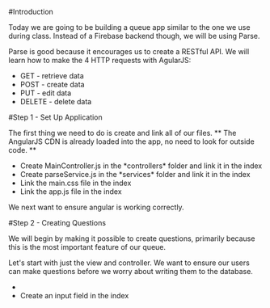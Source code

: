 #Introduction

Today we are going to be building a queue app similar to the one we use during class. Instead of a Firebase backend though, we will be using Parse. 

Parse is good because it encourages us to create a RESTful API. We will learn how to make the 4 HTTP requests with AgularJS:

<ul>
	<li>GET - retrieve data</li>
	<li>POST - create data</li>
	<li>PUT - edit data</li>
	<li>DELETE - delete data</li>
</ul>

#Step 1 - Set Up Application

The first thing we need to do is create and link all of our files. ** The AngularJS CDN is already loaded into the app, no need to look for outside code. **

<ul>
	<li>Create MainController.js in the *controllers* folder and link it in the index</li>
	<li>Create parseService.js in the *services* folder and link it in the index</li>
	<li>Link the main.css file in the index</li>
	<li>Link the app.js file in the index</li>
</ul>

We next want to ensure angular is working correctly.

#Step 2 - Creating Questions

We will begin by making it possible to create questions, primarily because this is the most important feature of our queue. 

Let's start with just the view and controller. We want to ensure our users can make questions before we worry about writing them to the database. 

<ul>
	<li></li>
	<li>Create an input field in the index</li>
</ul>

